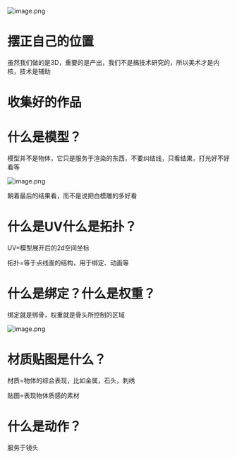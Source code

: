 ![image.png](https://cdn.jsdelivr.net/gh/ymingZ/note-gen-image-sync@main/2025-08/1b17ba0e-1fe1-401e-aee0-d1dc52613d94.png)

# 摆正自己的位置

虽然我们做的是3D，重要的是产出，我们不是搞技术研究的，所以美术才是内核，技术是辅助

# 收集好的作品

# 什么是模型？

模型并不是物体，它只是服务于渲染的东西，不要纠结线，只看结果，打光好不好看等

![image.png](https://cdn.jsdelivr.net/gh/ymingZ/note-gen-image-sync@main/2025-08/8de4b0c4-78a6-4b7a-9a11-1514886b0217.png)

朝着最后的结果看，而不是说把白模雕的多好看

# 什么是UV什么是拓扑？

UV=模型展开后的2d空间坐标

拓扑=等于点线面的结构，用于绑定、动画等

# 什么是绑定？什么是权重？

绑定就是绑骨，权重就是骨头所控制的区域


![image.png](https://cdn.jsdelivr.net/gh/ymingZ/note-gen-image-sync@main/2025-08/022e0305-052a-43ec-b409-31210511a2a7.png)






# 材质贴图是什么？

材质=物体的综合表现，比如金属，石头，刺绣

贴图=表现物体质感的素材

# 什么是动作？

服务于镜头
